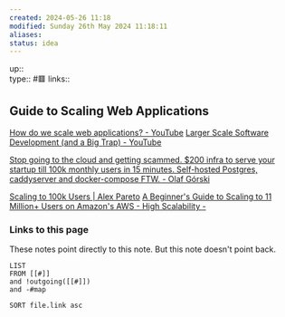 ```yaml
---
created: 2024-05-26 11:18
modified: Sunday 26th May 2024 11:18:11
aliases: 
status: idea
---
```

up::  
type:: #🟥 
links::
## Guide to Scaling Web Applications


[How do we scale web applications? - YouTube](https://www.youtube.com/watch?v=NeWMO_vFpe8)
[Larger Scale Software Development (and a Big Trap) - YouTube](https://www.youtube.com/watch?v=slV0zdUEYJw)

[Stop going to the cloud and getting scammed. $200 infra to serve your startup till 100k monthly users in 15 minutes. Self-hosted Postgres, caddyserver and docker-compose FTW. - Olaf Górski](https://grski.pl/self-host)

[Scaling to 100k Users | Alex Pareto](https://alexpareto.com/scalability/systems/2020/02/03/scaling-100k.html)
[A Beginner's Guide to Scaling to 11 Million+ Users on Amazon's AWS - High Scalability -](https://highscalability.com/a-beginners-guide-to-scaling-to-11-million-users-on-amazons/)
### Links to this page
These notes point directly to this note. But this note doesn't point back.
```dataview
LIST
FROM [[#]]
and !outgoing([[#]])
and -#map

SORT file.link asc
```



